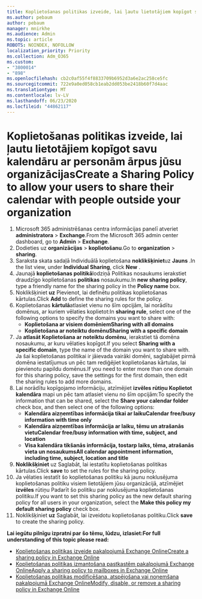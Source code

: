 ```yaml
---
title: Koplietošanas politikas izveide, lai ļautu lietotājiem kopīgot savu kalendāru ar personām ārpus jūsu organizācijas
ms.author: pebaum
author: pebaum
manager: mnirkhe
ms.audience: Admin
ms.topic: article
ROBOTS: NOINDEX, NOFOLLOW
localization_priority: Priority
ms.collection: Adm_O365
ms.custom:
- "3800014"
- "898"
ms.openlocfilehash: cb2c0af55f4f8833709b6952d3a6e2ac258ce5fc
ms.sourcegitcommit: 722e9a0ed058cb1eab2dd053be2418b60f7d4aac
ms.translationtype: MT
ms.contentlocale: lv-LV
ms.lasthandoff: 06/23/2020
ms.locfileid: "44862117"
---
```

# <a name="create-a-sharing-policy-to-allow-your-users-to-share-their-calendar-with-people-outside-your-organization"></a><span data-ttu-id="2f0b9-102">Koplietošanas politikas izveide, lai ļautu lietotājiem kopīgot savu kalendāru ar personām ārpus jūsu organizācijas</span><span class="sxs-lookup"><span data-stu-id="2f0b9-102">Create a Sharing Policy to allow your users to share their calendar with people outside your organization</span></span>

1. <span data-ttu-id="2f0b9-103">Microsoft 365 administrēšanas centra informācijas panelī atveriet **administratora**  >  **Exchange**.</span><span class="sxs-lookup"><span data-stu-id="2f0b9-103">From the Microsoft 365 admin center dashboard, go to **Admin** > **Exchange**.</span></span>
2. <span data-ttu-id="2f0b9-104">Dodieties uz **organizācijas**  >  **koplietošanu**.</span><span class="sxs-lookup"><span data-stu-id="2f0b9-104">Go to **organization** > **sharing**.</span></span>
3. <span data-ttu-id="2f0b9-105">Saraksta skata sadaļā Individuālā koplietošana **noklikšķiniet**uz **Jauns** .</span><span class="sxs-lookup"><span data-stu-id="2f0b9-105">In the list view, under **Individual Sharing**, click **New** .</span></span>
4. <span data-ttu-id="2f0b9-106">Jaunajā **koplietošanas politikā**lodziņā Politikas nosaukums ierakstiet draudzīgo koplietošanas **politikas** nosaukumu.</span><span class="sxs-lookup"><span data-stu-id="2f0b9-106">In **new sharing policy**, type a friendly name for the sharing policy in the **Policy name** box.</span></span>
5. <span data-ttu-id="2f0b9-107">Noklikšķiniet **uz** Pievienot, lai definētu politikas koplietošanas kārtulas.</span><span class="sxs-lookup"><span data-stu-id="2f0b9-107">Click **Add**  to define the sharing rules for the policy.</span></span>
6. <span data-ttu-id="2f0b9-108">Koplietošanas **kārtulā**atlasiet vienu no šīm opcijām, lai norādītu domēnus, ar kuriem vēlaties koplietot:</span><span class="sxs-lookup"><span data-stu-id="2f0b9-108">In **sharing rule**, select one of the following options to specify the domains you want to share with:</span></span>
    - <span data-ttu-id="2f0b9-109">**Koplietošana ar visiem domēniem**</span><span class="sxs-lookup"><span data-stu-id="2f0b9-109">**Sharing with all domains**</span></span>
    - <span data-ttu-id="2f0b9-110">**Koplietošana ar noteiktu domēnu**</span><span class="sxs-lookup"><span data-stu-id="2f0b9-110">**Sharing with a specific domain**</span></span>
8. <span data-ttu-id="2f0b9-111">Ja **atlasāt Koplietošana ar noteiktu domēnu**, ierakstiet tā domēna nosaukumu, ar kuru vēlaties kopīgot.</span><span class="sxs-lookup"><span data-stu-id="2f0b9-111">If you select **Sharing with a specific domain**, type the name of the domain you want to share with.</span></span> <span data-ttu-id="2f0b9-112">Ja šai koplietošanas politikai ir jāievada vairāki domēni, saglabājiet pirmā domēna iestatījumus un pēc tam rediģējiet koplietošanas kārtulas, lai pievienotu papildu domēnus.</span><span class="sxs-lookup"><span data-stu-id="2f0b9-112">If you need to enter more than one domain for this sharing policy, save the settings for the first domain, then edit the sharing rules to add more domains.</span></span>
9. <span data-ttu-id="2f0b9-113">Lai norādītu kopīgojamo informāciju, atzīmējiet **izvēles rūtiņu Koplietot kalendāra** mapi un pēc tam atlasiet vienu no šīm opcijām:</span><span class="sxs-lookup"><span data-stu-id="2f0b9-113">To specify the information that can be shared, select the **Share your calendar folder** check box, and then select one of the following options:</span></span>
    - <span data-ttu-id="2f0b9-114">**Kalendāra aizņemtības informācija tikai ar laiku**</span><span class="sxs-lookup"><span data-stu-id="2f0b9-114">**Calendar free/busy information with time only**</span></span>
    - <span data-ttu-id="2f0b9-115">**Kalendāra aizņemtības informācija ar laiku, tēmu un atrašanās vietu**</span><span class="sxs-lookup"><span data-stu-id="2f0b9-115">**Calendar free/busy information with time, subject, and location**</span></span>
    - <span data-ttu-id="2f0b9-116">**Visa kalendāra tikšanās informācija, tostarp laiks, tēma, atrašanās vieta un nosaukums**</span><span class="sxs-lookup"><span data-stu-id="2f0b9-116">**All calendar appointment information, including time, subject, location and title**</span></span>
11. <span data-ttu-id="2f0b9-117">**Noklikšķiniet** uz Saglabāt, lai iestatītu koplietošanas politikas kārtulas.</span><span class="sxs-lookup"><span data-stu-id="2f0b9-117">Click **save** to set the rules for the sharing policy.</span></span>
12. <span data-ttu-id="2f0b9-118">Ja vēlaties iestatīt šo koplietošanas politiku kā jaunu noklusējuma koplietošanas politiku visiem lietotājiem jūsu organizācijā, atzīmējiet **izvēles** rūtiņu Padarīt šo politiku par noklusējuma koplietošanas politiku.</span><span class="sxs-lookup"><span data-stu-id="2f0b9-118">If you want to set this sharing policy as the new default sharing policy for all users in your organization, select the **Make this policy my default sharing policy** check box.</span></span>
13. <span data-ttu-id="2f0b9-119">Noklikšķiniet **uz** Saglabāt, lai izveidotu koplietošanas politiku.</span><span class="sxs-lookup"><span data-stu-id="2f0b9-119">Click **save** to create the sharing policy.</span></span>  

<span data-ttu-id="2f0b9-120">**Lai iegūtu pilnīgu izpratni par šo tēmu, lūdzu, izlasiet:**</span><span class="sxs-lookup"><span data-stu-id="2f0b9-120">**For full understanding of this topic please read:**</span></span>

- [<span data-ttu-id="2f0b9-121">Koplietošanas politikas izveide pakalpojumā Exchange Online</span><span class="sxs-lookup"><span data-stu-id="2f0b9-121">Create a sharing policy in Exchange Online</span></span>](https://docs.microsoft.com/exchange/sharing/sharing-policies/create-a-sharing-policy)
- [<span data-ttu-id="2f0b9-122">Koplietošanas politikas izmantošana pastkastēm pakalpojumā Exchange Online</span><span class="sxs-lookup"><span data-stu-id="2f0b9-122">Apply a sharing policy to mailboxes in Exchange Online</span></span>](https://docs.microsoft.com/exchange/sharing/sharing-policies/apply-a-sharing-policy)
- [<span data-ttu-id="2f0b9-123">Koplietošanas politikas modificēšana, atspējošana vai noņemšana pakalpojumā Exchange Online</span><span class="sxs-lookup"><span data-stu-id="2f0b9-123">Modify, disable, or remove a sharing policy in Exchange Online</span></span>](https://docs.microsoft.com/exchange/sharing/sharing-policies/modify-a-sharing-policy)